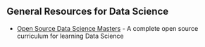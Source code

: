 ## General Resources for Data Science

* [Open Source Data Science Masters](http://datasciencemasters.org/) - A complete open source curriculum for learning Data Science
